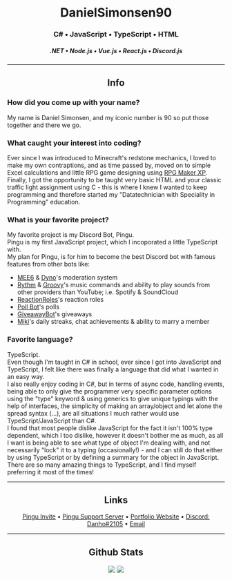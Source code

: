 <div id="DanielSimonsen90-github-content" align="center">

# DanielSimonsen90
### C# • JavaScript • TypeScript • HTML 
##### .NET • Node.js • Vue.js • React.js • Discord.js
    
***

## Info
<div class="qna-answer" align="left">

### How did you come up with your name?
My name is Daniel Simonsen, and my iconic number is 90 so put those together and there we go.

### What caught your interest into coding?
Ever since I was introduced to Minecraft's redstone mechanics, I loved to make my own contraptions, and as time passed by, moved on to simple Excel calculations and little RPG game designing using [RPG Maker XP](https://www.rpgmakerweb.com/products/rpg-maker-xp). <br />
Finally, I got the opportunity to be taught very basic HTML and your classic traffic light assignment using C - this is where I knew I wanted to keep programming and therefore started my "Datatechnician with Speciality in Programming" education.

### What is your favorite project?
My favorite project is my Discord Bot, Pingu. <br />
Pingu is my first JavaScript project, which I incoporated a little TypeScript with. <br />
My plan for Pingu, is for him to become the best Discord bot with famous features from other bots like:
* [MEE6](https://mee6.xyz/dashboard) & [Dyno](https://dyno.gg/account)'s moderation system
* [Rythm](https://rythm.fm/) & [Groovy](https://groovy.bot/)'s music commands and ability to play sounds from other providers than YouTube; i.e. Spotify & SoundCloud
* [ReactionRoles](https://top.gg/bot/550613223733329920)'s reaction roles
* [Poll Bot](https://top.gg/bot/pollbot)'s polls
* [GiveawayBot](https://giveawaybot.party/)'s giveaways
* [Miki](https://top.gg/bot/miki)'s daily streaks, chat achievements & ability to marry a member

### Favorite language?
TypeScript. <br />
Even though I'm taught in C# in school, ever since I got into JavaScript and TypeScript, I felt like there was finally a language that did what I wanted in an easy way.  <br />
I also really enjoy coding in C#, but in terms of async code, handling events, being able to only give the programmer very specific parameter options using the "type" keyword & using generics to give unique typings with the help of interfaces, the simplicity of making an array/object and let alone the spread syntax (...), are all situations I much rather would use TypeScript/JavaScript than C#.  <br />
I found that most people dislike JavaScript for the fact it isn't 100% type dependent, which I too dislike, however it doesn't bother me as much, as all I want is being able to see what type of object I'm dealing with, and not necessarily "lock" it to a typing (occasionally!) - and I can still do that either by using TypeScript or by defining a summary for the object in JavaScript.<br />
There are so many amazing things to TypeScript, and I find myself preferring it most of the times!
</div>

***

## Links
<div name="DanielSimonsen90-links">
    <a href="https://discord.com/api/oauth2/authorize?client_id=562176550674366464&permissions=8&scope=applications.commands%20bot">Pingu Invite</a> • 
    <a href="https://discord.gg/gbxRV4Ekvh">Pingu Support Server</a> • 
    <a href="https://danhosaurportfolio.azurewebsites.net/">Portfolio Website</a> • 
    <a href="https://discord.com/channels/@me/245572699894710272">Discord: Danho#2105</a> • 
    <a href="mailto:danielsimonsen90@gmail.com">Email</a>
</div>

***

## Github Stats
<p>
  <img id="danielSimonsen90Activity" align="center" src="https://github-readme-stats.vercel.app/api?username=danielsimonsen90&show_icons=true&count_private=true&hide_border=true&icon_color=E0E0E0&bg_color=121821&title_color=FF5132&text_color=C1C1C1"/>
    <img id="danielsimonsen90-languages" align="center" src="https://github-readme-stats.vercel.app/api/top-langs/?username=danielsimonsen90&show_icons=true&count_private=true&hide_border=true&icon_color=E0E0E0&bg_color=121821&title_color=FF5132&text_color=C1C1C1" />
</p>

</div>
